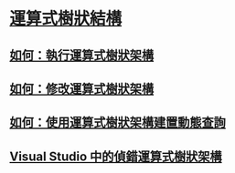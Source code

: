 # [運算式樹狀結構](index.md)
## [如何：執行運算式樹狀架構](how-to-execute-expression-trees.md)
## [如何：修改運算式樹狀架構](how-to-modify-expression-trees.md)
## [如何：使用運算式樹狀架構建置動態查詢](how-to-use-expression-trees-to-build-dynamic-queries.md)
## [Visual Studio 中的偵錯運算式樹狀架構](debugging-expression-trees-in-visual-studio.md)

